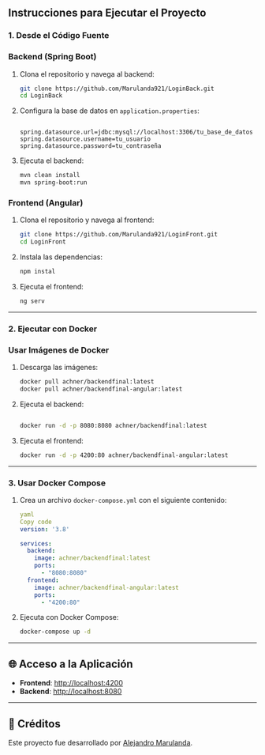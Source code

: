 ## **Instrucciones para Ejecutar el Proyecto**

### 1. **Desde el Código Fuente**

### Backend (Spring Boot)

1. Clona el repositorio y navega al backend:
    
    ```bash
    git clone https://github.com/Marulanda921/LoginBack.git
    cd LoginBack
    
    ```
    
2. Configura la base de datos en `application.properties`:
    
    ```
    
    spring.datasource.url=jdbc:mysql://localhost:3306/tu_base_de_datos
    spring.datasource.username=tu_usuario
    spring.datasource.password=tu_contraseña
    
    ```
    
3. Ejecuta el backend:
    
    ```bash
    mvn clean install
    mvn spring-boot:run
    
    ```
    

### Frontend (Angular)

1. Clona el repositorio y navega al frontend:
    
    ```bash
    git clone https://github.com/Marulanda921/LoginFront.git
    cd LoginFront
    
    ```
    
2. Instala las dependencias:
    
    ```bash
    npm instal
    ```
    
3. Ejecuta el frontend:
    
    ```bash
    ng serv
    ```
    

---

### 2. **Ejecutar con Docker**

### Usar Imágenes de Docker

1. Descarga las imágenes:
    
    ```bash
    docker pull achner/backendfinal:latest
    docker pull achner/backendfinal-angular:latest
    ```
    
2. Ejecuta el backend:
    
    ```bash
    
    docker run -d -p 8080:8080 achner/backendfinal:latest
    
    ```
    
3. Ejecuta el frontend:
    
    ```bash
    docker run -d -p 4200:80 achner/backendfinal-angular:latest
    ```
    

---

### 3. **Usar Docker Compose**

1. Crea un archivo `docker-compose.yml` con el siguiente contenido:
    
    ```yaml
    yaml
    Copy code
    version: '3.8'
    
    services:
      backend:
        image: achner/backendfinal:latest
        ports:
          - "8080:8080"
      frontend:
        image: achner/backendfinal-angular:latest
        ports:
          - "4200:80"
    
    ```
    
2. Ejecuta con Docker Compose:
    
    ```bash
    docker-compose up -d
    ```
    

---

## 🌐 **Acceso a la Aplicación**

- **Frontend**: [http://localhost:4200](http://localhost:4200/)
- **Backend**: [http://localhost:8080](http://localhost:8080/)

---

## 📝 **Créditos**

Este proyecto fue desarrollado por [Alejandro Marulanda](https://github.com/Marulanda921).
